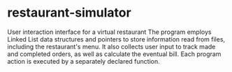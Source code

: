 # restaurant-simulator
User interaction interface for a virtual restaurant
The program employs Linked List data structures and pointers to store information read from files, including the restaurant's menu. It also collects user input to track
made and completed orders, as well as calculate the eventual bill. Each program action is executed by a separately declared function.

